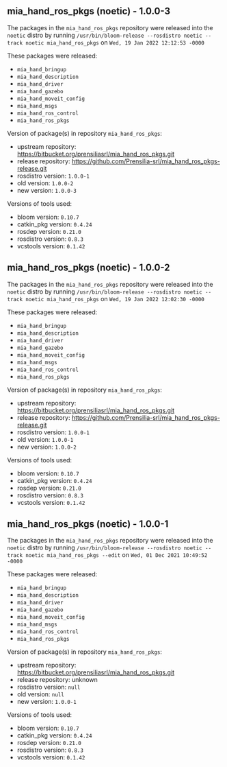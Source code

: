 ## mia_hand_ros_pkgs (noetic) - 1.0.0-3

The packages in the `mia_hand_ros_pkgs` repository were released into the `noetic` distro by running `/usr/bin/bloom-release --rosdistro noetic --track noetic mia_hand_ros_pkgs` on `Wed, 19 Jan 2022 12:12:53 -0000`

These packages were released:
- `mia_hand_bringup`
- `mia_hand_description`
- `mia_hand_driver`
- `mia_hand_gazebo`
- `mia_hand_moveit_config`
- `mia_hand_msgs`
- `mia_hand_ros_control`
- `mia_hand_ros_pkgs`

Version of package(s) in repository `mia_hand_ros_pkgs`:

- upstream repository: https://bitbucket.org/prensiliasrl/mia_hand_ros_pkgs.git
- release repository: https://github.com/Prensilia-srl/mia_hand_ros_pkgs-release.git
- rosdistro version: `1.0.0-1`
- old version: `1.0.0-2`
- new version: `1.0.0-3`

Versions of tools used:

- bloom version: `0.10.7`
- catkin_pkg version: `0.4.24`
- rosdep version: `0.21.0`
- rosdistro version: `0.8.3`
- vcstools version: `0.1.42`


## mia_hand_ros_pkgs (noetic) - 1.0.0-2

The packages in the `mia_hand_ros_pkgs` repository were released into the `noetic` distro by running `/usr/bin/bloom-release --rosdistro noetic --track noetic mia_hand_ros_pkgs` on `Wed, 19 Jan 2022 12:02:30 -0000`

These packages were released:
- `mia_hand_bringup`
- `mia_hand_description`
- `mia_hand_driver`
- `mia_hand_gazebo`
- `mia_hand_moveit_config`
- `mia_hand_msgs`
- `mia_hand_ros_control`
- `mia_hand_ros_pkgs`

Version of package(s) in repository `mia_hand_ros_pkgs`:

- upstream repository: https://bitbucket.org/prensiliasrl/mia_hand_ros_pkgs.git
- release repository: https://github.com/Prensilia-srl/mia_hand_ros_pkgs-release.git
- rosdistro version: `1.0.0-1`
- old version: `1.0.0-1`
- new version: `1.0.0-2`

Versions of tools used:

- bloom version: `0.10.7`
- catkin_pkg version: `0.4.24`
- rosdep version: `0.21.0`
- rosdistro version: `0.8.3`
- vcstools version: `0.1.42`


## mia_hand_ros_pkgs (noetic) - 1.0.0-1

The packages in the `mia_hand_ros_pkgs` repository were released into the `noetic` distro by running `/usr/bin/bloom-release --rosdistro noetic --track noetic mia_hand_ros_pkgs --edit` on `Wed, 01 Dec 2021 10:49:52 -0000`

These packages were released:
- `mia_hand_bringup`
- `mia_hand_description`
- `mia_hand_driver`
- `mia_hand_gazebo`
- `mia_hand_moveit_config`
- `mia_hand_msgs`
- `mia_hand_ros_control`
- `mia_hand_ros_pkgs`

Version of package(s) in repository `mia_hand_ros_pkgs`:

- upstream repository: https://bitbucket.org/prensiliasrl/mia_hand_ros_pkgs.git
- release repository: unknown
- rosdistro version: `null`
- old version: `null`
- new version: `1.0.0-1`

Versions of tools used:

- bloom version: `0.10.7`
- catkin_pkg version: `0.4.24`
- rosdep version: `0.21.0`
- rosdistro version: `0.8.3`
- vcstools version: `0.1.42`


